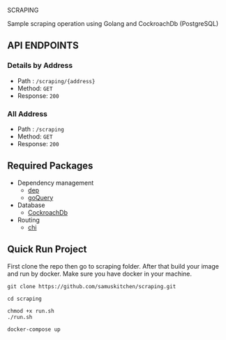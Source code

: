 SCRAPING

Sample scraping operation using Golang and CockroachDb (PostgreSQL)


## API ENDPOINTS

### Details by Address
- Path : `/scraping/{address}`
- Method: `GET`
- Response: `200`

### All Address
- Path : `/scraping`
- Method: `GET`
- Response: `200`

## Required Packages
- Dependency management
    * [dep](https://github.com/golang/dep)
    * [goQuery](https://github.com/PuerkitoBio/goquery)
- Database
    * [CockroachDb](https://github.com/lib/pq)
- Routing
    * [chi](https://github.com/go-chi/chi)
    
## Quick Run Project
First clone the repo then go to scraping folder. After that build your image and run by docker. Make sure you have docker in your machine. 

```
git clone https://github.com/samuskitchen/scraping.git

cd scraping

chmod +x run.sh
./run.sh

docker-compose up